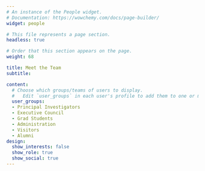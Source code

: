 ```yaml
---
# An instance of the People widget.
# Documentation: https://wowchemy.com/docs/page-builder/
widget: people

# This file represents a page section.
headless: true

# Order that this section appears on the page.
weight: 68

title: Meet the Team
subtitle:

content:
  # Choose which groups/teams of users to display.
  #   Edit `user_groups` in each user's profile to add them to one or more of these groups.
  user_groups:
  - Principal Investigators
  - Executive Council
  - Grad Students
  - Administration
  - Visitors
  - Alumni
design:
  show_interests: false
  show_role: true
  show_social: true
---
```

